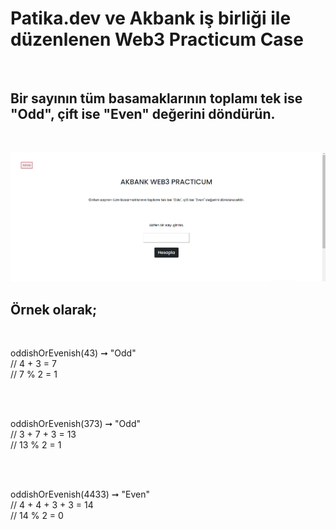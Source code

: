 
# Patika.dev ve Akbank iş birliği ile düzenlenen Web3 Practicum Case

</br>

## Bir sayının tüm basamaklarının toplamı tek ise "Odd", çift ise "Even" değerini döndürün. 
</br> 


![screenshot](https://github.com/ipekcdk/akbank_web3_practicum/blob/main/images/1.png)


## Örnek olarak;

</br>

oddishOrEvenish(43) ➞ "Odd"
</br>
// 4 + 3 = 7
</br>
// 7 % 2 = 1

</br>
</br>

oddishOrEvenish(373) ➞ "Odd"
</br>
// 3 + 7 + 3 = 13
</br>
// 13 % 2 = 1


</br>

</br>

oddishOrEvenish(4433) ➞ "Even"
</br>
// 4 + 4 + 3 + 3 = 14
</br>
// 14 % 2 = 0
